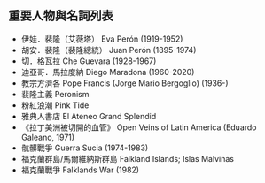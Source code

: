 ---
---
## 重要人物與名詞列表

* 伊娃．裴隆（艾薇塔） Eva Perón (1919-1952)
* 胡安．裴隆（裴隆總統） Juan Perón (1895-1974)
* 切．格瓦拉 Che Guevara (1928-1967)
* 迪亞哥．馬拉度納 Diego Maradona (1960-2020)
* 教宗方濟各 Pope Francis (Jorge Mario Bergoglio) (1936-)
* 裴隆主義 Peronism
* 粉紅浪潮 Pink Tide
* 雅典人書店 El Ateneo Grand Splendid
* 《拉丁美洲被切開的血管》 Open Veins of Latin America (Eduardo Galeano, 1971)
* 骯髒戰爭 Guerra Sucia (1974-1983)
* 福克蘭群島/馬爾維納斯群島 Falkland Islands; Islas Malvinas
* 福克蘭戰爭 Falklands War (1982)

